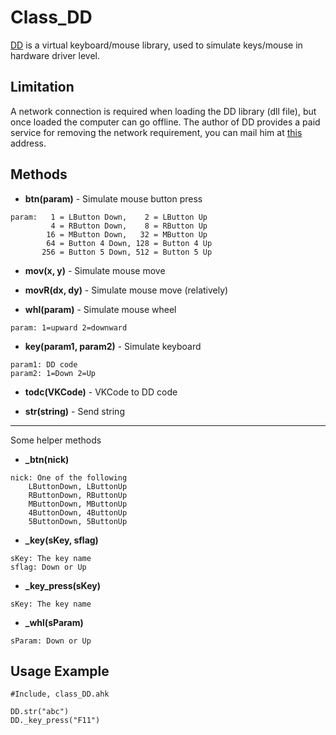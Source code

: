 # Class_DD
[DD](http://www.ddxoft.com/) is a virtual keyboard/mouse library, used to simulate keys/mouse in hardware driver level.

## Limitation
A network connection is required when loading the DD library (dll file), but once loaded the computer can go offline.
The author of DD provides a paid service for removing the network requirement, you can mail him at [this](2827362732@qq.com) address.

## Methods

* **btn(param)** - Simulate mouse button press
```
param:   1 = LButton Down,    2 = LButton Up
         4 = RButton Down,    8 = RButton Up
        16 = MButton Down,   32 = MButton Up
        64 = Button 4 Down, 128 = Button 4 Up
       256 = Button 5 Down, 512 = Button 5 Up
```
* **mov(x, y)** - Simulate mouse move

* **movR(dx, dy)** - Simulate mouse move (relatively)

* **whl(param)** - Simulate mouse wheel
```
param: 1=upward 2=downward
```

* **key(param1, param2)** - Simulate keyboard
```
param1: DD code
param2: 1=Down 2=Up
```

* **todc(VKCode)** - VKCode to DD code

* **str(string)** - Send string

----
Some helper methods
* **_btn(nick)**
```
nick: One of the following
	LButtonDown, LButtonUp
	RButtonDown, RButtonUp
	MButtonDown, MButtonUp
	4ButtonDown, 4ButtonUp
	5ButtonDown, 5ButtonUp
```

* **_key(sKey, sflag)**
```
sKey: The key name
sflag: Down or Up
```
* **_key_press(sKey)**
```
sKey: The key name
```

* **_whl(sParam)**
```
sParam: Down or Up
```

## Usage Example
```AutoHotkey
#Include, class_DD.ahk

DD.str("abc")
DD._key_press("F11")
```
